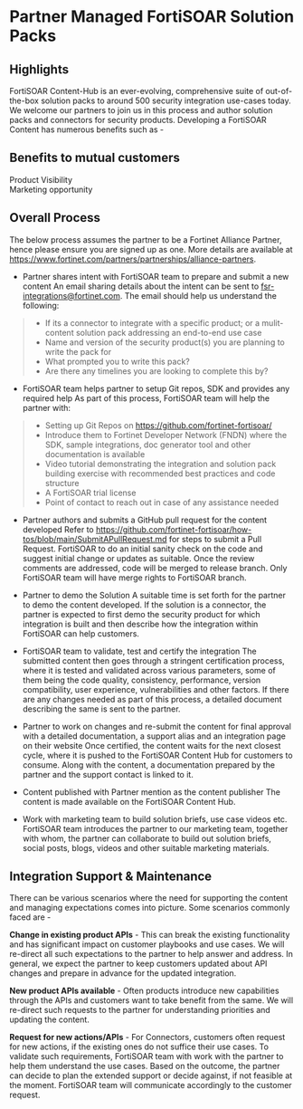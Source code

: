# Partner Managed FortiSOAR Solution Packs 
 

## Highlights  
FortiSOAR Content-Hub is an ever-evolving, comprehensive suite of out-of-the-box solution packs to around 500 security integration use-cases today. We welcome our partners to join us in this process and author solution packs and connectors for security products. Developing a FortiSOAR Content has numerous benefits such as - 

## Benefits to mutual customers  
Product Visibility  
Marketing opportunity 

## Overall Process  
The below process assumes the partner to be a Fortinet Alliance Partner, hence please ensure you are signed up as one. More details are available at https://www.fortinet.com/partners/partnerships/alliance-partners.  

* Partner shares intent with FortiSOAR team to prepare and submit a new content
An email sharing details about the intent can be sent to fsr-integrations@fortinet.com. The email should help us understand the following:  
> - If its a connector to integrate with a specific product; or a mulit-content solution pack addressing an end-to-end use case
> - Name and version of the security product(s) you are planning to write the pack for 
> - What prompted you to write this pack?  
> - Are there any timelines you are looking to complete this by?  
 
* FortiSOAR team helps partner to setup Git repos, SDK and provides any required help 
As part of this process, FortiSOAR team will help the partner with: 
> - Setting up Git Repos on https://github.com/fortinet-fortisoar/  
> - Introduce them to Fortinet Developer Network (FNDN) where the SDK, sample integrations, doc generator tool and other documentation is available 
> - Video tutorial demonstrating the integration and solution pack building exercise with recommended best practices and code structure 
> - A FortiSOAR trial license 
> - Point of contact to reach out in case of any assistance needed 

* Partner authors and submits a GitHub pull request for the content developed
Refer to https://github.com/fortinet-fortisoar/how-tos/blob/main/SubmitAPullRequest.md for steps to submit a Pull Request. FortiSOAR to do an initial sanity check on the code and suggest initial change or updates as suitable. Once the review comments are addressed, code will be merged to release branch. Only FortiSOAR team will have merge rights to FortiSOAR branch. 

* Partner to demo the Solution 
A suitable time is set forth for the partner to demo the content developed. If the solution is a connector, the partner is expected to first demo the security product for which integration is built and then describe how the integration within FortiSOAR can help customers.  
 
* FortiSOAR team to validate, test and certify the integration 
The submitted content then goes through a stringent certification process, where it is tested and validated across various parameters, some of them being the code quality, consistency, performance, version compatibility, user experience, vulnerabilities and other factors. If there are any changes needed as part of this process, a detailed document describing the same is sent to the partner. 
 
* Partner to work on changes and re-submit the content for final approval with a detailed documentation, a support alias and an integration page on their website 
Once certified, the content waits for the next closest cycle, where it is pushed to the FortiSOAR Content Hub for customers to consume. Along with the content, a documentation prepared by the partner and the support contact is linked to it.  
 
* Content published with Partner mention as the content publisher 
The content is made available on the FortiSOAR Content Hub.  
 
* Work with marketing team to build solution briefs, use case videos etc.  
FortiSOAR team introduces the partner to our marketing team, together with whom, the partner can collaborate to build out solution briefs, social posts, blogs, videos and other suitable marketing materials.  
 

## Integration Support & Maintenance 
There can be various scenarios where the need for supporting the content and managing expectations comes into picture. Some scenarios commonly faced are -  

**Change in existing product APIs** - This can break the existing functionality and has significant impact on customer playbooks and use cases. We will re-direct all such expectations to the partner to help answer and address. In general, we expect the partner to keep customers updated about API changes and prepare in advance for the updated integration.  

**New product APIs available** - Often products introduce new capabilities through the APIs and customers want to take benefit from the same. We will re-direct such requests to the partner for understanding priorities and updating the content. 

**Request for new actions/APIs** - For Connectors, customers often request for new actions, if the existing ones do not suffice their use cases. To validate such requirements, FortiSOAR team with work with the partner to help them understand the use cases. Based on the outcome, the partner can decide to plan the extended support or decide against, if not feasible at the moment. FortiSOAR team will communicate accordingly to the customer request. 
